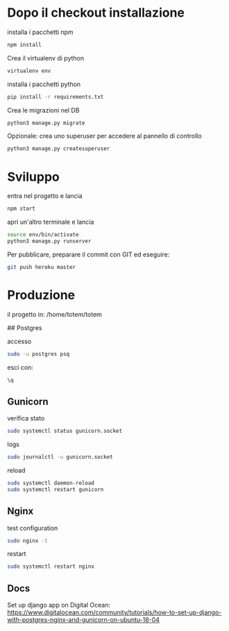 # Dopo il checkout installazione

installa i pacchetti npm

```bash
npm install
```

Crea il virtualenv di python

```bash
virtualenv env
```

installa i pacchetti python

```bash
pip install -r requirements.txt
```

Crea le migrazioni nel DB

```bash
python3 manage.py migrate
```

Opzionale: crea uno superuser per accedere al pannello di controllo

```bash
python3 manage.py createsuperuser
```

# Sviluppo

entra nel progetto e lancia

```bash
npm start
```

apri un'altro terminale e lancia

```bash
source env/bin/activate
python3 manage.py runserver
```

Per pubblicare, preparare il commit con GIT ed eseguire:

```bash
git push heroku master
```

# Produzione

il progetto in: /home/totem/totem

## Postgres

accesso

```bash
sudo -u postgres psq
```

esci con:

```bash
\q
```

## Gunicorn

verifica stato

```bash
sudo systemctl status gunicorn.socket
```

logs

```bash
sudo journalctl -u gunicorn.socket
```

reload

```bash
sudo systemctl daemon-reload
sudo systemctl restart gunicorn
```

## Nginx

test configuration

```bash
sudo nginx -t
```

restart

```bash
sudo systemctl restart nginx
```

## Docs

Set up django app on Digital Ocean:
https://www.digitalocean.com/community/tutorials/how-to-set-up-django-with-postgres-nginx-and-gunicorn-on-ubuntu-18-04
